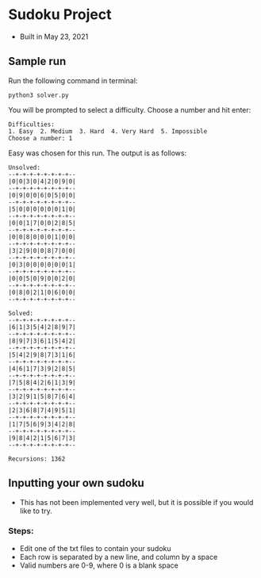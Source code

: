 # Sudoku Project
- Built in May 23, 2021

## Sample run
Run the following command in terminal:

```
python3 solver.py
```

You will be prompted to select a difficulty. Choose a number and hit enter:

```
Difficulties:
1. Easy  2. Medium  3. Hard  4. Very Hard  5. Impossible
Choose a number: 1
```

Easy was chosen for this run. The output is as follows:
```
Unsolved:
--+-+-+-+-+-+-+-+--
|0|0|3|0|4|2|0|9|0|
--+-+-+-+-+-+-+-+--
|0|9|0|0|6|0|5|0|0|
--+-+-+-+-+-+-+-+--
|5|0|0|0|0|0|0|1|0|
--+-+-+-+-+-+-+-+--
|0|0|1|7|0|0|2|8|5|
--+-+-+-+-+-+-+-+--
|0|0|8|0|0|0|1|0|0|
--+-+-+-+-+-+-+-+--
|3|2|9|0|0|8|7|0|0|
--+-+-+-+-+-+-+-+--
|0|3|0|0|0|0|0|0|1|
--+-+-+-+-+-+-+-+--
|0|0|5|0|9|0|0|2|0|
--+-+-+-+-+-+-+-+--
|0|8|0|2|1|0|6|0|0|
--+-+-+-+-+-+-+-+--

Solved:
--+-+-+-+-+-+-+-+--
|6|1|3|5|4|2|8|9|7|
--+-+-+-+-+-+-+-+--
|8|9|7|3|6|1|5|4|2|
--+-+-+-+-+-+-+-+--
|5|4|2|9|8|7|3|1|6|
--+-+-+-+-+-+-+-+--
|4|6|1|7|3|9|2|8|5|
--+-+-+-+-+-+-+-+--
|7|5|8|4|2|6|1|3|9|
--+-+-+-+-+-+-+-+--
|3|2|9|1|5|8|7|6|4|
--+-+-+-+-+-+-+-+--
|2|3|6|8|7|4|9|5|1|
--+-+-+-+-+-+-+-+--
|1|7|5|6|9|3|4|2|8|
--+-+-+-+-+-+-+-+--
|9|8|4|2|1|5|6|7|3|
--+-+-+-+-+-+-+-+--

Recursions: 1362
```

## Inputting your own sudoku
- This has not been implemented very well, but it is possible if you would like to try.

### Steps:
- Edit one of the txt files to contain your sudoku
- Each row is separated by a new line, and column by a space
- Valid numbers are 0-9, where 0 is a blank space
